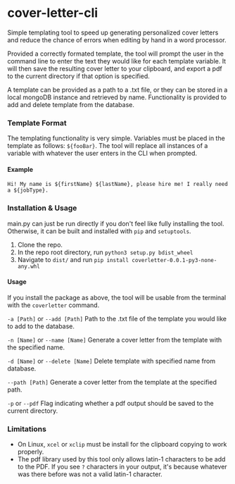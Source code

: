 # cover-letter-cli
Simple templating tool to speed up generating personalized cover letters and reduce the chance of errors when editing by hand in a word processor.

Provided a correctly formated template, the tool will prompt the user in the command line to enter the text they would like for each template variable. It will then save the resulting cover letter to your clipboard, and export a pdf to the current directory if that option is specified.

A template can be provided as a path to a .txt file, or they can be stored in a local mongoDB instance and retrieved by name. Functionality is provided to add and delete template from the database.

### Template Format
The templating functionality is very simple. Variables must be placed in the template as follows: `${fooBar}`. The tool will replace all instances of a variable with whatever the user enters in the CLI when prompted. 

#### Example
`Hi! My name is ${firstName} ${lastName}, please hire me! I really need a ${jobType}.`

### Installation & Usage
main.py can just be run directly if you don't feel like fully installing the tool. Otherwise, it can be built and installed with `pip` and `setuptools`.

1. Clone the repo. 
2. In the repo root directory, run `python3 setup.py bdist_wheel`
3. Navigate to `dist/` and run `pip install coverletter-0.0.1-py3-none-any.whl`

#### Usage
If you install the package as above, the tool will be usable from the terminal with the `coverletter` command.

`-a [Path]` or `--add [Path]` Path to the .txt file of the template you would like to add to the database.

`-n [Name]` or `--name [Name]` Generate a cover letter from the template with the specified name.

`-d [Name]` or `--delete [Name]` Delete template with specified name from database.

`--path [Path]` Generate a cover letter from the template at the specified path.

`-p` or `--pdf` Flag indicating whether a pdf output should be saved to the current directory.


### Limitations
- On Linux, `xcel` or `xclip` must be install for the clipboard copying to work properly.
- The pdf library used by this tool only allows latin-1 characters to be add to the PDF. If you see `?` characters in your output, it's because whatever was there before was not a valid latin-1 character.


